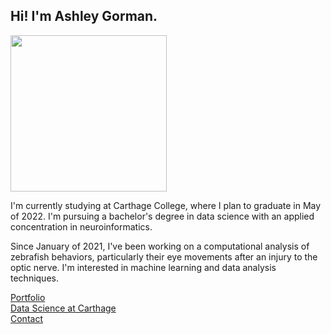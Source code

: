 ## Hi! I'm Ashley Gorman.

<img src="https://lh3.googleusercontent.com/W90LqOuawWc9YfSnr7FCHpWzq1yMHC4Jlr4ZFKJH_o_9SM-x2Tao3uJUdumW7DlFtM53k3Rj-59hUMY2JuSH9M63DOGY58kV-wwX7wJMcfGIbnT2SfU2J-I6L5cpHZJVYrJHXKJewg=w2400" height="250" width="250">

I'm currently studying at Carthage College, where I plan to graduate in May of 2022. I'm pursuing a bachelor's degree in data science with an applied concentration in neuroinformatics.

Since January of 2021, I've been working on a computational analysis of zebrafish behaviors, particularly their eye movements after an injury to the optic nerve. I'm interested in machine learning and data analysis techniques.

<a href="portfolio/">Portfolio</a><br>
<a href="data-science-at-carthage/">Data Science at Carthage</a><br>
<a href="contact/">Contact</a>
